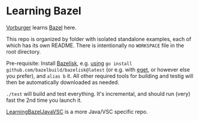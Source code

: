 # Learning Bazel

[Vorburger](http://www.vorburger.ch) learns [Bazel](https://bazel.build) here.

This repo is organized by folder with isolated standalone examples, each of which has its own README. There is intentionally no `WORKSPACE` file in the root directory.

Pre-requisite: Install [Bazelisk](https://github.com/bazelbuild/bazelisk), e.g. [using](https://github.com/vorburger/vorburger-dotfiles-bin-etc/blob/84b1e67e2bd46eb48e31c97bb539b6bd13ed6879/all-install.sh#L40) `go install github.com/bazelbuild/bazelisk@latest` (or e.g. with [eget](https://github.com/zyedidia/eget), or however else you prefer), and `alias b` it. All other required tools for building and testig will then be  automatically downloaded as needed.

`./test` will build and test everything. It's incremental, and should run (very) fast the 2nd time you launch it.

[LearningBazelJavaVSC](https://github.com/vorburger/LearningBazelJavaVSC) is a more Java/VSC specific repo.
